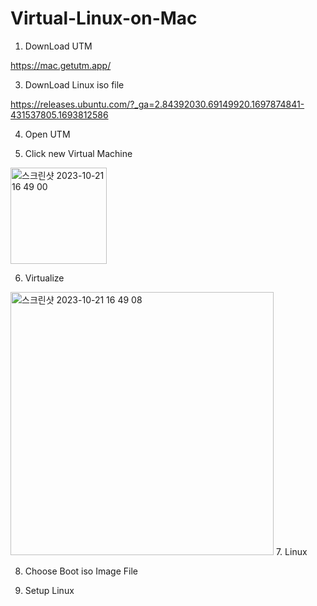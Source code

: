 # Virtual-Linux-on-Mac

1. DownLoad UTM
   
https://mac.getutm.app/

3. DownLoad Linux iso file

https://releases.ubuntu.com/?_ga=2.84392030.69149920.1697874841-431537805.1693812586

4. Open UTM

5. Click new Virtual Machine
<img width="154" alt="스크린샷 2023-10-21 16 49 00" src="https://github.com/YeeeeeHo/Virtual-Linux-on-Mac/assets/139672321/d76085b1-6789-4bbe-97f4-7ee6d7354873">

6. Virtualize
<img width="421" alt="스크린샷 2023-10-21 16 49 08" src="https://github.com/YeeeeeHo/Virtual-Linux-on-Mac/assets/139672321/09e9e185-65ae-4668-8b44-a8a2da94162b">
7. Linux

8. Choose Boot iso Image File

9. Setup Linux
